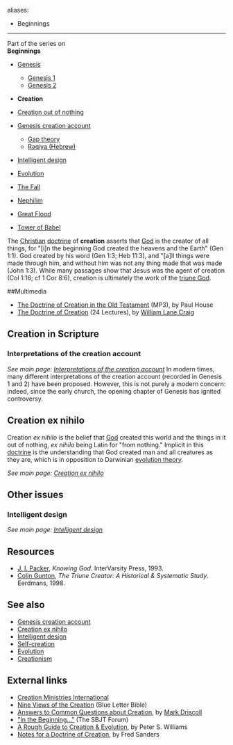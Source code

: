 aliases:
- Beginnings
---
Part of the series on  
**Beginnings**
-   [Genesis](Genesis "Genesis")
    -   [Genesis 1](Genesis_1 "Genesis 1")
    -   [Genesis 2](Genesis_2 "Genesis 2")

-   **Creation**
-   [Creation out of nothing](Creation_out_of_nothing "Creation out of nothing")
-   [Genesis creation account](Genesis_creation_account "Genesis creation account")
    -   [Gap theory](Gap_theory "Gap theory")
    -   [Raqiya (Hebrew)](Raqiya_(Hebrew) "Raqiya (Hebrew)")

-   [Intelligent design](Intelligent_design "Intelligent design")
-   [Evolution](Evolution "Evolution")
-   [The Fall](The_Fall "The Fall")
-   [Nephilim](Nephilim "Nephilim")
-   [Great Flood](Great_Flood "Great Flood")
-   [Tower of Babel](Tower_of_Babel "Tower of Babel")

The [Christian](Christian "Christian")
[doctrine](Doctrine "Doctrine") of **creation** asserts that
[God](God "God") is the creator of all things, for "[i]n the
beginning God created the heavens and the Earth" (Gen 1:1). God
created by his word (Gen 1:3; Heb 11:3), and "[a]ll things were
made through him, and without him was not any thing made that was
made (John 1:3). While many passages show that Jesus was the agent
of creation (Col 1:16; cf 1 Cor 8:6), creation is ultimately the
work of the [triune God](Trinity "Trinity").

##Multimedia

-   [The Doctrine of Creation in the Old Testament](http://www.biblicaltraining.org/audio/OT590/OTTheology_05_Lesson_5-high.mp3)
    (MP3), by Paul House
-   [The Doctrine of Creation](http://www.reasonablefaith.org/site/PageServer?pagename=podcasting_main)
    (24 Lectures), by
    [William Lane Craig](William_Lane_Craig "William Lane Craig")

## Creation in Scripture

### Interpretations of the creation account

*See main page: [Interpretations of the creation account](Interpretations_of_the_creation_account "Interpretations of the creation account")*
In modern times, many different interpretations of the creation
account (recorded in Genesis 1 and 2) have been proposed. However,
this is not purely a modern concern: indeed, since the early
church, the opening chapter of Genesis has ignited controversy.

## Creation ex nihilo

Creation *ex nihilo* is the belief that [God](God "God") created
this world and the things in it out of nothing, *ex nihilo* being
Latin for "from nothing." Implicit in this
[doctrine](Doctrine "Doctrine") is the understanding that God
created man and all creatures as they are, which is in opposition
to Darwinian [evolution theory](Evolution "Evolution").

*See main page: [Creation ex nihilo](Creation_ex_nihilo "Creation ex nihilo")*
## Other issues

### Intelligent design

*See main page: [Intelligent design](Intelligent_design "Intelligent design")*
## Resources

-   [J. I. Packer](J._I._Packer "J. I. Packer"), *Knowing God*.
    InterVarsity Press, 1993.
-   [Colin Gunton](Colin_Gunton "Colin Gunton"),
    *The Triune Creator: A Historical & Systematic Study*. Eerdmans,
    1998.

## See also

-   [Genesis creation account](Genesis_creation_account "Genesis creation account")
-   [Creation ex nihilo](Creation_ex_nihilo "Creation ex nihilo")
-   [Intelligent design](Intelligent_design "Intelligent design")
-   [Self-creation](index.php?title=Self-creation&action=edit&redlink=1 "Self-creation (page does not exist)")
-   [Evolution](Evolution "Evolution")
-   [Creationism](Creationism "Creationism")

## External links

-   [Creation Ministries International](http://creation.com)
-   [Nine Views of the Creation](http://www.blueletterbible.org/faq/creation.html)
    (Blue Letter Bible)
-   [Answers to Common Questions about Creation](http://theresurgence.com/mark_driscoll_2006-06_answers_to_common_questions_about_creation),
    by [Mark Driscoll](Mark_Driscoll "Mark Driscoll")
-   ["In the Beginning..."](http://www.sbts.edu/pdf/sbjt/SBJT_2007Spring6.pdf)
    (The SBJT Forum)
-   [A Rough Guide to Creation & Evolution](http://www.epsociety.org/library/articles.asp?pid=52&mode=detail), by Peter S. Williams
-   [Notes for a Doctrine of Creation](http://www.scriptoriumdaily.com/2012/02/14/notes-for-a-doctrine-of-creation/), by Fred Sanders 